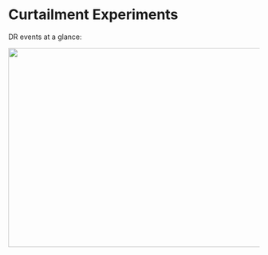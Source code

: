 Curtailment Experiments
============

DR events at a glance:

<img src="https://cloud.githubusercontent.com/assets/9736158/5187443/1360fe06-7482-11e4-9937-7647d2952ce8.png" width = 700 height = 400>
